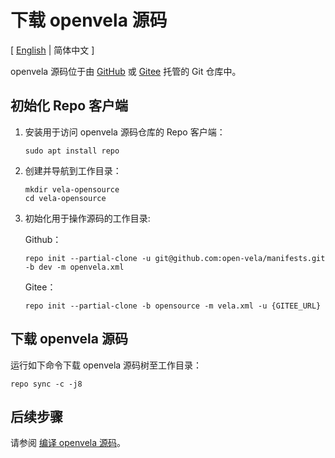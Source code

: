 # 下载 openvela 源码

\[ [English](Download_Vela_sources.md) | 简体中文 \]

openvela 源码位于由 [GitHub](https://github.com/open-Vela) 或 [Gitee](https://gitee.com/open-vela) 托管的 Git 仓库中。

## 初始化 Repo 客户端

1. 安装用于访问 openvela 源码仓库的 Repo 客户端：

    ```
    sudo apt install repo
    ```

2. 创建并导航到工作目录：

    ```
    mkdir vela-opensource
    cd vela-opensource
    ```

3. 初始化用于操作源码的工作目录:

    Github：

    ```
    repo init --partial-clone -u git@github.com:open-vela/manifests.git -b dev -m openvela.xml
    ```

    Gitee：

    ```
    repo init --partial-clone -b opensource -m vela.xml -u {GITEE_URL}
    ```

## 下载 openvela 源码

运行如下命令下载 openvela 源码树至工作目录：

```
repo sync -c -j8
```

## 后续步骤

请参阅 [编译 openvela 源码](./Build_Vela_from_sources_zh-cn.md)。
